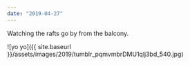 ```yaml
---
date: "2019-04-27"
---
```


Watching the rafts go by from the balcony.

![yo yo]({{ site.baseurl }}/assets/images/2019/tumblr_pqmvmbrDMU1qlj3bd_540.jpg)
